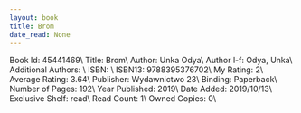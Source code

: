 ```yaml
---
layout: book
title: Brom
date_read: None
---
```


Book Id: 45441469\ 
Title: Brom\ 
Author: Unka Odya\ 
Author l-f: Odya, Unka\ 
Additional Authors: \ 
ISBN: \ 
ISBN13: 9788395376702\ 
My Rating: 2\ 
Average Rating: 3.64\ 
Publisher: Wydawnictwo 23\ 
Binding: Paperback\ 
Number of Pages: 192\ 
Year Published: 2019\ 
Date Added: 2019/10/13\ 
Exclusive Shelf: read\ 
Read Count: 1\ 
Owned Copies: 0\ 

